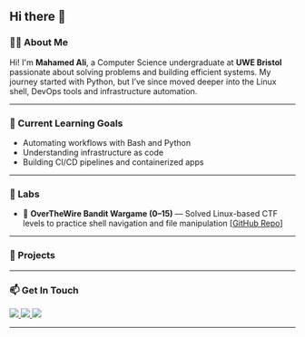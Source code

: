 ## Hi there 👋

### 👨‍💻 About Me
Hi! I'm **Mahamed Ali**, a Computer Science undergraduate at **UWE Bristol** passionate about solving problems and building efficient systems.
My journey started with Python, but I’ve since moved deeper into the Linux shell, DevOps tools and infrastructure automation.

---

### 🧠 Current Learning Goals
- Automating workflows with Bash and Python
- Understanding infrastructure as code
- Building CI/CD pipelines and containerized apps

---

### 🧪 Labs
- 🔐 **OverTheWire Bandit Wargame (0–15)** — Solved Linux-based CTF levels to practice shell navigation and file manipulation [[GitHub Repo](https://github.com/mohameda-li/overthewire)]


---

### 💼 Projects


---

### 📫 Get In Touch
<p>
  <a href="mailto:ali.mohamed7821@gmail.com">
    <img src="https://img.shields.io/badge/Email-ali.mohamed7821%40gmail.com-blue?style=flat&logo=gmail&logoColor=white" />
  </a>
  <a href="https://www.linkedin.com/in/mahamed-ali-07284a30a">
    <img src="https://img.shields.io/badge/LinkedIn-Connect-blue?style=flat&logo=linkedin&logoColor=white" />
  </a>
  <a href="https://github.com/mohameda-li">
    <img src="https://img.shields.io/badge/GitHub-Profile-black?style=flat&logo=github&logoColor=white" />
  </a>
</p>

---

